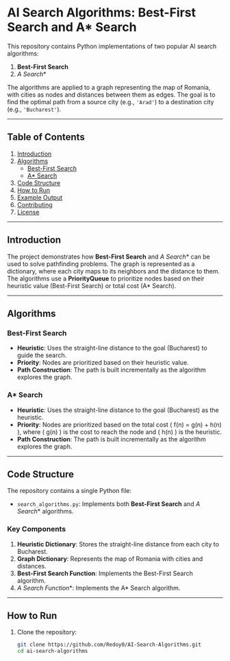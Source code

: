 # AI Search Algorithms: Best-First Search and A* Search

This repository contains Python implementations of two popular AI search algorithms:
1. **Best-First Search**
2. **A* Search**

The algorithms are applied to a graph representing the map of Romania, with cities as nodes and distances between them as edges. The goal is to find the optimal path from a source city (e.g., `'Arad'`) to a destination city (e.g., `'Bucharest'`).

---

## Table of Contents
1. [Introduction](#introduction)
2. [Algorithms](#algorithms)
   - [Best-First Search](#best-first-search)
   - [A* Search](#a-search)
3. [Code Structure](#code-structure)
4. [How to Run](#how-to-run)
5. [Example Output](#example-output)
6. [Contributing](#contributing)
7. [License](#license)

---

## Introduction
The project demonstrates how **Best-First Search** and **A* Search** can be used to solve pathfinding problems. The graph is represented as a dictionary, where each city maps to its neighbors and the distance to them. The algorithms use a **PriorityQueue** to prioritize nodes based on their heuristic value (Best-First Search) or total cost (A* Search).

---

## Algorithms

### Best-First Search
- **Heuristic**: Uses the straight-line distance to the goal (Bucharest) to guide the search.
- **Priority**: Nodes are prioritized based on their heuristic value.
- **Path Construction**: The path is built incrementally as the algorithm explores the graph.

### A* Search
- **Heuristic**: Uses the straight-line distance to the goal (Bucharest) as the heuristic.
- **Priority**: Nodes are prioritized based on the total cost \( f(n) = g(n) + h(n) \), where \( g(n) \) is the cost to reach the node and \( h(n) \) is the heuristic.
- **Path Construction**: The path is built incrementally as the algorithm explores the graph.

---

## Code Structure
The repository contains a single Python file:
- `search_algorithms.py`: Implements both **Best-First Search** and **A* Search** algorithms.

### Key Components
1. **Heuristic Dictionary**: Stores the straight-line distance from each city to Bucharest.
2. **Graph Dictionary**: Represents the map of Romania with cities and distances.
3. **Best-First Search Function**: Implements the Best-First Search algorithm.
4. **A* Search Function**: Implements the A* Search algorithm.

---

## How to Run
1. Clone the repository:
   ```bash
   git clone https://github.com/Redoy0/AI-Search-Algorithms.git
   cd ai-search-algorithms
